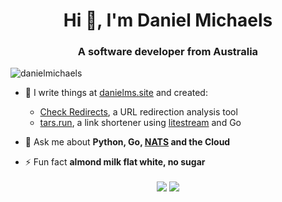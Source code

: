 <h1 align="center">Hi 👋, I'm Daniel Michaels</h1>
<h3 align="center">A software developer from Australia</h3>
<p align="left"> <img src="https://komarev.com/ghpvc/?username=danielmichaels" alt="danielmichaels" /> </p>

- 📝 I write things at [danielms.site](https://danielms.site?ref=danielmichaels-github) and created:
    - [Check Redirects](https://www.check-redirects.com?ref=danielmichaels-github), a URL redirection analysis tool
    - [tars.run](https://tars.run?ref=danielmichaels-github), a link shortener using [litestream](https://litestream.io) and Go

- 💬 Ask me about **Python, Go, [NATS](https://nats.io) and the Cloud**

- ⚡ Fun fact **almond milk flat white, no sugar**

<p align="center">
<a href="https://twitter.com/dansult" target="_blank"><img align="center" src="https://img.shields.io/badge/twitter-%231DA1F2.svg?&style=for-the-badge&logo=twitter&logoColor=white"></a>
<a href="https://linkedin.com/in/daniel-michaels" target="_blank"><img align="center" src="https://img.shields.io/badge/linkedin-%230077B5.svg?&style=for-the-badge&logo=linkedin&logoColor=white"></a>
</p>
